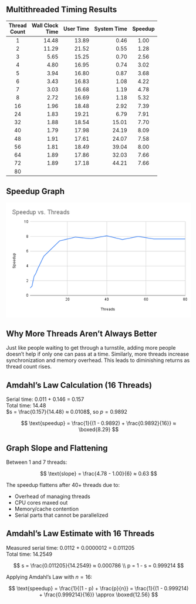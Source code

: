 ## Multithreaded Timing Results

|Thread<br>Count|Wall Clock<br>Time|User Time|System Time|Speedup|
|:--:|--:|--:|--:|:--:|
|1|14.48|13.89| 0.46|1.00|
|2|11.29|21.52| 0.55| 1.28|
|3| 5.65|15.25| 0.70| 2.56|
|4| 4.80|16.95| 0.74| 3.02|
|5| 3.94|16.80| 0.87| 3.68|
|6| 3.43|16.83| 1.08| 4.22|
|7| 3.03|16.68| 1.19| 4.78|
|8| 2.72|16.69| 1.18| 5.32|
|16| 1.96|18.48| 2.92| 7.39|
|24| 1.83|19.21| 6.79| 7.91|
|32| 1.88|18.54|15.01| 7.70|
|40| 1.79|17.98|24.19| 8.09|
|48| 1.91|17.61|24.07| 7.58|
|56| 1.81|18.49|39.04| 8.00|
|64| 1.89|17.86|32.03| 7.66|
|72| 1.89|17.18|44.21| 7.66|
|80

## Speedup Graph

![Speedup vs Threads](Project-2.png)


## Why More Threads Aren’t Always Better

Just like people waiting to get through a turnstile, adding more people doesn’t help if only one can pass at a time. Similarly, more threads increase synchronization and memory overhead. This leads to diminishing returns as thread count rises.

## Amdahl’s Law Calculation (16 Threads)

Serial time: 0.011 + 0.146 = 0.157  
Total time: 14.48  
$s = \frac{0.157}{14.48} ≈ 0.0108$, so $p = 0.9892$

$$
\text{speedup} = \frac{1}{(1 - 0.9892) + \frac{0.9892}{16}} ≈ \boxed{8.29}
$$

## Graph Slope and Flattening

Between 1 and 7 threads:

$$
\text{slope} = \frac{4.78 - 1.00}{6} ≈ 0.63
$$

The speedup flattens after 40+ threads due to:
- Overhead of managing threads
- CPU cores maxed out
- Memory/cache contention
- Serial parts that cannot be parallelized


## Amdahl’s Law Estimate with 16 Threads

Measured serial time: 0.0112 + 0.0000012 = 0.011205  
Total time: 14.2549  

$$
s = \frac{0.011205}{14.2549} ≈ 0.000786 \\
p = 1 - s = 0.999214
$$

Applying Amdahl’s Law with $n = 16$:

$$
\text{speedup} = \frac{1}{(1 - p) + \frac{p}{n}} = \frac{1}{(1 - 0.999214) + \frac{0.999214}{16}} \approx \boxed{12.56}
$$

